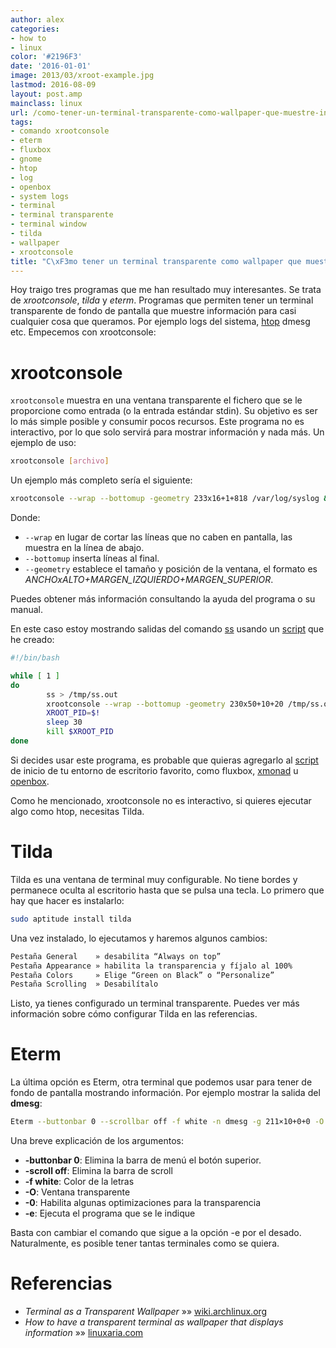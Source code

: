 ```yaml
---
author: alex
categories:
- how to
- linux
color: '#2196F3'
date: '2016-01-01'
image: 2013/03/xroot-example.jpg
lastmod: 2016-08-09
layout: post.amp
mainclass: linux
url: /como-tener-un-terminal-transparente-como-wallpaper-que-muestre-informacion/
tags:
- comando xrootconsole
- eterm
- fluxbox
- gnome
- htop
- log
- openbox
- system logs
- terminal
- terminal transparente
- terminal window
- tilda
- wallpaper
- xrootconsole
title: "C\xF3mo tener un terminal transparente como wallpaper que muestre informaci\xF3n"
---
```


Hoy traigo tres programas que me han resultado muy interesantes. Se trata de *xrootconsole*, *tilda* y *eterm*. Programas que permiten tener un terminal transparente de fondo de pantalla que muestre información para casi cualquier cosa que queramos. Por ejemplo logs del sistema, [htop][1] dmesg etc. Empecemos con xrootconsole:

<!--more--><!--ad-->



# xrootconsole

`xrootconsole` muestra en una ventana transparente el fichero que se le proporcione como entrada (o la entrada estándar stdin). Su objetivo es ser lo más simple posible y consumir pocos recursos. Este programa no es interactivo, por lo que solo servirá para mostrar información y nada más. Un ejemplo de uso:

```bash
xrootconsole [archivo]
```

Un ejemplo más completo sería el siguiente:

```bash
xrootconsole --wrap --bottomup -geometry 233x16+1+818 /var/log/syslog &
```

Donde:

- `--wrap` en lugar de cortar las líneas que no caben en pantalla, las muestra en la línea de abajo.
- `--bottomup` inserta líneas al final.
- `--geometry` establece el tamaño y posición de la ventana, el formato es *ANCHOxALTO+MARGEN_IZQUIERDO+MARGEN_SUPERIOR*.

Puedes obtener más información consultando la ayuda del programa o su manual.

<figure>
    <amp-img on="tap:lightbox1" role="button" tabindex="0" layout="responsive" src="/img/2013/03/xroot-example.jpg" alt="xroot example" width="1024px" height="817px"></amp-img>
</figure>

En este caso estoy mostrando salidas del comando [ss][3] usando un [script][4] que he creado:

```bash
#!/bin/bash

while [ 1 ]
do
        ss > /tmp/ss.out
        xrootconsole --wrap --bottomup -geometry 230x50+10+20 /tmp/ss.out &
        XROOT_PID=$!
        sleep 30
        kill $XROOT_PID
done

```

Si decides usar este programa, es probable que quieras agregarlo al [script][4] de inicio de tu entorno de escritorio favorito, como fluxbox, [xmonad][5] u [openbox][6].

Como he mencionado, xrootconsole no es interactivo, si quieres ejecutar algo como htop, necesitas Tilda.

# Tilda

Tilda es una ventana de terminal muy configurable. No tiene bordes y permanece oculta al escritorio hasta que se pulsa una tecla. Lo primero que hay que hacer es instalarlo:

```bash
sudo aptitude install tilda
```

Una vez instalado, lo ejecutamos y haremos algunos cambios:

```bash
Pestaña General    » desabilita “Always on top”
Pestaña Appearance » habilita la transparencia y fíjalo al 100%
Pestaña Colors     » Elige “Green on Black” o “Personalize”
Pestaña Scrolling  » Desabilítalo
```

Listo, ya tienes configurado un terminal transparente. Puedes ver más información sobre cómo configurar Tilda en las referencias.

# Eterm

La última opción es Eterm, otra terminal que podemos usar para tener de fondo de pantalla mostrando información. Por ejemplo mostrar la salida del **dmesg**:

```bash
Eterm --buttonbar 0 --scrollbar off -f white -n dmesg -g 211×10+0+0 -O -0 -e watch --no-title -n10 -d 'dmesg | tail'
```

Una breve explicación de los argumentos:

* **-buttonbar 0**: Elimina la barra de menú el botón superior.
* **-scroll off**: Elimina la barra de scroll
* **-f white**: Color de la letras
* **-O**: Ventana transparente
* **-0**: Habilita algunas optimizaciones para la transparencia
* **-e**: Ejecuta el programa que se le indique

Basta con cambiar el comando que sigue a la opción -e por el desado. Naturalmente, es posible tener tantas terminales como se quiera.

<figure>
    <amp-img on="tap:lightbox1" role="button" tabindex="0" layout="responsive" src="/img/2013/03/5809765.png" alt="Eterm" width="640px" height="375px"></amp-img>
</figure>

# Referencias

- *Terminal as a Transparent Wallpaper* »» <a href="https://wiki.archlinux.org/index.php/Terminal_as_a_Transparent_Wallpaper" target="_blank">wiki.archlinux.org</a>
- *How to have a transparent terminal as wallpaper that displays information* »» <a href="http://linuxaria.com/pills/how-to-have-a-transparent-terminal-as-wallpaper-that-displays-information" target="_blank">linuxaria.com</a>

 [1]: https://elbauldelprogramador.com/tags/htop "htop"
 [2]: https://elbauldelprogramador.com/img/2013/03/xroot-example.jpg
 [3]: https://elbauldelprogramador.com/comandos-ss-iproute2-linux/ "Algunos comandos útiles con iproute2"
 [4]: https://elbauldelprogramador.com/tags/script
 [5]: https://elbauldelprogramador.com/tags/xmonad
 [6]: https://elbauldelprogramador.com/tags/openbox
